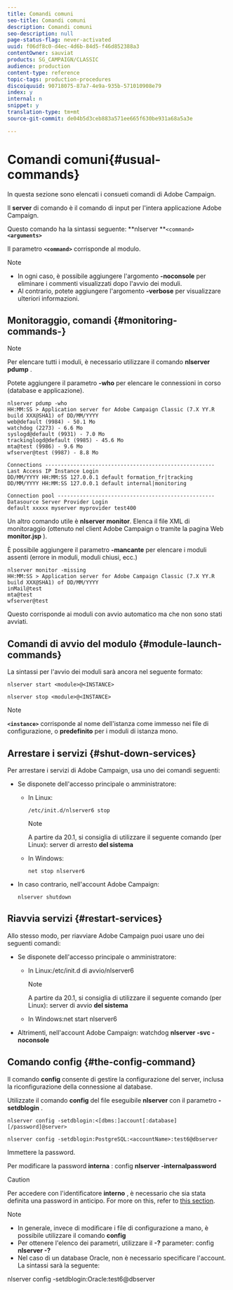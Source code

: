 ```yaml
---
title: Comandi comuni
seo-title: Comandi comuni
description: Comandi comuni
seo-description: null
page-status-flag: never-activated
uuid: f06df8c0-d4ec-4d6b-84d5-f46d852388a3
contentOwner: sauviat
products: SG_CAMPAIGN/CLASSIC
audience: production
content-type: reference
topic-tags: production-procedures
discoiquuid: 90718075-87a7-4e9a-935b-571010908e79
index: y
internal: n
snippet: y
translation-type: tm+mt
source-git-commit: de04b5d3ceb883a571ee665f630be931a68a5a3e

---
```



# Comandi comuni{#usual-commands}

In questa sezione sono elencati i consueti comandi di Adobe Campaign.

Il **server** di comando è il comando di input per l&#39;intera applicazione Adobe Campaign.

Questo comando ha la sintassi seguente: **nlserver **`<command>`****`<arguments>`****

Il parametro **`<command>`** corrisponde al modulo.

>[!NOTE]
>
>* In ogni caso, è possibile aggiungere l&#39;argomento **-noconsole** per eliminare i commenti visualizzati dopo l&#39;avvio dei moduli.
>* Al contrario, potete aggiungere l&#39;argomento **-verbose** per visualizzare ulteriori informazioni.
>



## Monitoraggio, comandi {#monitoring-commands-}

>[!NOTE]
>
>Per elencare tutti i moduli, è necessario utilizzare il comando **nlserver pdump** .

Potete aggiungere il parametro **-who** per elencare le connessioni in corso (database e applicazione).

```
nlserver pdump -who
HH:MM:SS > Application server for Adobe Campaign Classic (7.X YY.R build XXX@SHA1) of DD/MM/YYYY
web@default (9984) - 50.1 Mo
watchdog (2273) - 6.6 Mo
syslogd@default (9931) - 7.0 Mo
trackinglogd@default (9985) - 45.6 Mo
mta@test (9986) - 9.6 Mo
wfserver@test (9987) - 8.8 Mo

Connections ------------------------------------------------------
Last Access IP Instance Login 
DD/MM/YYYY HH:MM:SS 127.0.0.1 default formation_fr|tracking
DD/MM/YYYY HH:MM:SS 127.0.0.1 default internal|monitoring

Connection pool --------------------------------------------------
Datasource Server Provider Login 
default xxxxx myserver myprovider test400
```

Un altro comando utile è **nlserver monitor**. Elenca il file XML di monitoraggio (ottenuto nel client Adobe Campaign o tramite la pagina Web **monitor.jsp** ).

È possibile aggiungere il parametro **-mancante** per elencare i moduli assenti (errore in moduli, moduli chiusi, ecc.)

```
nlserver monitor -missing
HH:MM:SS > Application server for Adobe Campaign Classic (7.X YY.R build XXX@SHA1) of DD/MM/YYYY
inMail@test
mta@test
wfserver@test
```

Questo corrisponde ai moduli con avvio automatico ma che non sono stati avviati.

## Comandi di avvio del modulo {#module-launch-commands}

La sintassi per l&#39;avvio dei moduli sarà ancora nel seguente formato:

```
nlserver start <module>@<INSTANCE>
```

```
nlserver stop <module>@<INSTANCE>
```

>[!NOTE]
>
>**`<instance>`** corrisponde al nome dell&#39;istanza come immesso nei file di configurazione, o **predefinito** per i moduli di istanza mono.

## Arrestare i servizi {#shut-down-services}

Per arrestare i servizi di Adobe Campaign, usa uno dei comandi seguenti:

* Se disponete dell&#39;accesso principale o amministratore:

   * In Linux:

      ```
      /etc/init.d/nlserver6 stop
      ```

      >[!NOTE]
      >
      >A partire da 20.1, si consiglia di utilizzare il seguente comando (per Linux): server di arresto **del sistema**

   * In Windows:

      ```
      net stop nlserver6
      ```

* In caso contrario, nell&#39;account Adobe Campaign:

   ```
   nlserver shutdown 
   ```

## Riavvia servizi {#restart-services}

Allo stesso modo, per riavviare Adobe Campaign puoi usare uno dei seguenti comandi:

* Se disponete dell&#39;accesso principale o amministratore:

   * In Linux:/etc/init.d di avvio/nlserver6

      >[!NOTE]
      >
      >A partire da 20.1, si consiglia di utilizzare il seguente comando (per Linux): server di avvio **del sistema**

   * In Windows:net start nlserver6

* Altrimenti, nell&#39;account Adobe Campaign: watchdog **nlserver -svc -noconsole**

## Comando config {#the-config-command}

Il comando **config** consente di gestire la configurazione del server, inclusa la riconfigurazione della connessione al database.

Utilizzate il comando **config** del file eseguibile **nlserver** con il parametro **-setdblogin** .

```
nlserver config -setdblogin:<[dbms:]account[:database][/password]@server>
```

```
nlserver config -setdblogin:PostgreSQL:<accountName>:test6@dbserver
```

Immettere la password.

Per modificare la password **interna** : config **nlserver -internalpassword**

>[!CAUTION]
>
>Per accedere con l&#39;identificatore **interno** , è necessario che sia stata definita una password in anticipo. For more on this, refer to [this section](../../installation/using/campaign-server-configuration.md#internal-identifier).

>[!NOTE]
>
>* In generale, invece di modificare i file di configurazione a mano, è possibile utilizzare il comando **config**
>* Per ottenere l&#39;elenco dei parametri, utilizzare il **-?** parameter: config **nlserver -?**
>* Nel caso di un database Oracle, non è necessario specificare l&#39;account. La sintassi sarà la seguente:
>
>  
nlserver config -setdblogin:Oracle:test6@dbserver



